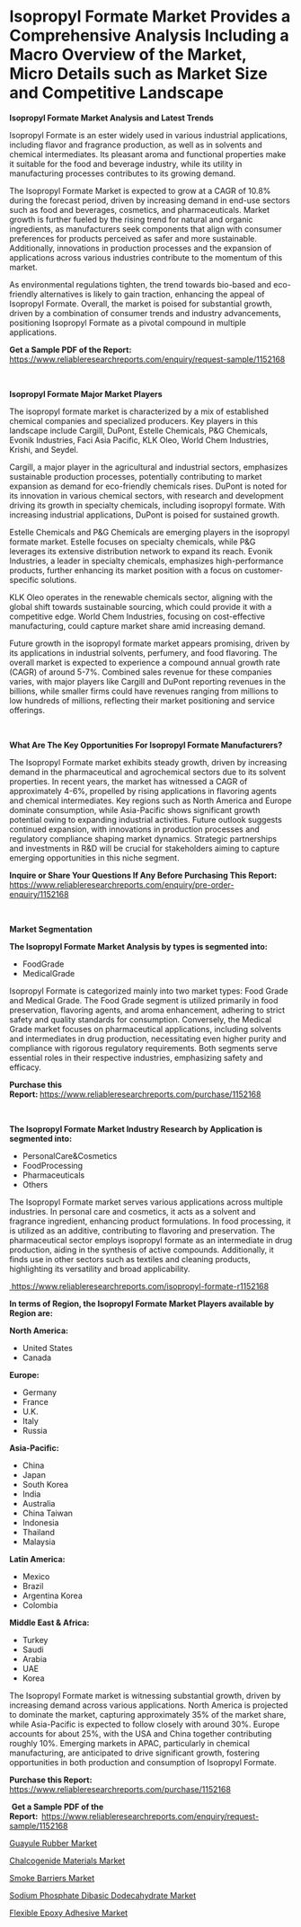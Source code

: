 <p><h1>Isopropyl Formate Market Provides a Comprehensive Analysis Including a Macro Overview of the Market, Micro Details such as Market Size and Competitive Landscape</h1></p><p><strong>Isopropyl Formate Market Analysis and Latest Trends</strong></p>
<p><p>Isopropyl Formate is an ester widely used in various industrial applications, including flavor and fragrance production, as well as in solvents and chemical intermediates. Its pleasant aroma and functional properties make it suitable for the food and beverage industry, while its utility in manufacturing processes contributes to its growing demand.</p><p>The Isopropyl Formate Market is expected to grow at a CAGR of 10.8% during the forecast period, driven by increasing demand in end-use sectors such as food and beverages, cosmetics, and pharmaceuticals. Market growth is further fueled by the rising trend for natural and organic ingredients, as manufacturers seek components that align with consumer preferences for products perceived as safer and more sustainable. Additionally, innovations in production processes and the expansion of applications across various industries contribute to the momentum of this market.</p><p>As environmental regulations tighten, the trend towards bio-based and eco-friendly alternatives is likely to gain traction, enhancing the appeal of Isopropyl Formate. Overall, the market is poised for substantial growth, driven by a combination of consumer trends and industry advancements, positioning Isopropyl Formate as a pivotal compound in multiple applications.</p></p>
<p><strong>Get a Sample PDF of the Report:&nbsp;</strong> <a href="https://www.reliableresearchreports.com/enquiry/request-sample/1152168?utm_campaign=10&utm_medium=2&utm_source=Github&utm_content=ia&utm_term=31032025&utm_id=isopropyl-formate">https://www.reliableresearchreports.com/enquiry/request-sample/1152168</a></p>
<p>&nbsp;</p>
<p><strong>Isopropyl Formate Major Market Players</strong></p>
<p><p>The isopropyl formate market is characterized by a mix of established chemical companies and specialized producers. Key players in this landscape include Cargill, DuPont, Estelle Chemicals, P&G Chemicals, Evonik Industries, Faci Asia Pacific, KLK Oleo, World Chem Industries, Krishi, and Seydel. </p><p>Cargill, a major player in the agricultural and industrial sectors, emphasizes sustainable production processes, potentially contributing to market expansion as demand for eco-friendly chemicals rises. DuPont is noted for its innovation in various chemical sectors, with research and development driving its growth in specialty chemicals, including isopropyl formate. With increasing industrial applications, DuPont is poised for sustained growth.</p><p>Estelle Chemicals and P&G Chemicals are emerging players in the isopropyl formate market. Estelle focuses on specialty chemicals, while P&G leverages its extensive distribution network to expand its reach. Evonik Industries, a leader in specialty chemicals, emphasizes high-performance products, further enhancing its market position with a focus on customer-specific solutions.</p><p>KLK Oleo operates in the renewable chemicals sector, aligning with the global shift towards sustainable sourcing, which could provide it with a competitive edge. World Chem Industries, focusing on cost-effective manufacturing, could capture market share amid increasing demand.</p><p>Future growth in the isopropyl formate market appears promising, driven by its applications in industrial solvents, perfumery, and food flavoring. The overall market is expected to experience a compound annual growth rate (CAGR) of around 5-7%. Combined sales revenue for these companies varies, with major players like Cargill and DuPont reporting revenues in the billions, while smaller firms could have revenues ranging from millions to low hundreds of millions, reflecting their market positioning and service offerings.</p></p>
<p>&nbsp;</p>
<p><strong>What Are The Key Opportunities For Isopropyl Formate Manufacturers?</strong></p>
<p><p>The Isopropyl Formate market exhibits steady growth, driven by increasing demand in the pharmaceutical and agrochemical sectors due to its solvent properties. In recent years, the market has witnessed a CAGR of approximately 4-6%, propelled by rising applications in flavoring agents and chemical intermediates. Key regions such as North America and Europe dominate consumption, while Asia-Pacific shows significant growth potential owing to expanding industrial activities. Future outlook suggests continued expansion, with innovations in production processes and regulatory compliance shaping market dynamics. Strategic partnerships and investments in R&D will be crucial for stakeholders aiming to capture emerging opportunities in this niche segment.</p></p>
<p><strong>Inquire or Share Your Questions If Any Before Purchasing This Report:</strong> <a href="https://www.reliableresearchreports.com/enquiry/pre-order-enquiry/1152168?utm_campaign=10&utm_medium=2&utm_source=Github&utm_content=ia&utm_term=31032025&utm_id=isopropyl-formate">https://www.reliableresearchreports.com/enquiry/pre-order-enquiry/1152168</a></p>
<p>&nbsp;</p>
<p><strong>Market Segmentation</strong></p>
<p><strong>The Isopropyl Formate Market Analysis by types is segmented into:</strong></p>
<p><ul><li>FoodGrade</li><li>MedicalGrade</li></ul></p>
<p><p>Isopropyl Formate is categorized mainly into two market types: Food Grade and Medical Grade. The Food Grade segment is utilized primarily in food preservation, flavoring agents, and aroma enhancement, adhering to strict safety and quality standards for consumption. Conversely, the Medical Grade market focuses on pharmaceutical applications, including solvents and intermediates in drug production, necessitating even higher purity and compliance with rigorous regulatory requirements. Both segments serve essential roles in their respective industries, emphasizing safety and efficacy.</p></p>
<p><strong>Purchase this Report:&nbsp;</strong><a href="https://www.reliableresearchreports.com/purchase/1152168?utm_campaign=10&utm_medium=2&utm_source=Github&utm_content=ia&utm_term=31032025&utm_id=isopropyl-formate">https://www.reliableresearchreports.com/purchase/1152168</a></p>
<p>&nbsp;</p>
<p><strong>The Isopropyl Formate Market Industry Research by Application is segmented into:</strong></p>
<p><ul><li>PersonalCare&Cosmetics</li><li>FoodProcessing</li><li>Pharmaceuticals</li><li>Others</li></ul></p>
<p><p>The Isopropyl Formate market serves various applications across multiple industries. In personal care and cosmetics, it acts as a solvent and fragrance ingredient, enhancing product formulations. In food processing, it is utilized as an additive, contributing to flavoring and preservation. The pharmaceutical sector employs isopropyl formate as an intermediate in drug production, aiding in the synthesis of active compounds. Additionally, it finds use in other sectors such as textiles and cleaning products, highlighting its versatility and broad applicability.</p></p>
<p><a href="https://www.reliableresearchreports.com/isopropyl-formate-r1152168?utm_campaign=10&utm_medium=2&utm_source=Github&utm_content=ia&utm_term=31032025&utm_id=isopropyl-formate">&nbsp;https://www.reliableresearchreports.com/isopropyl-formate-r1152168</a></p>
<p><strong>In terms of Region, the Isopropyl Formate Market Players available by Region are:</strong></p>
<p>
    <p> <strong> North America: </strong>
        <ul>
            <li>United States</li>
            <li>Canada</li>
        </ul>
        </p> 
    <p> <strong> Europe: </strong>
        <ul>
            <li>Germany</li>
            <li>France</li>
            <li>U.K.</li>
            <li>Italy</li>
            <li>Russia</li>
        </ul>
        </p> 
    <p> <strong> Asia-Pacific: </strong>
        <ul>
            <li>China</li>
            <li>Japan</li>
            <li>South Korea</li>
            <li>India</li>
            <li>Australia</li>
            <li>China Taiwan</li>
            <li>Indonesia</li>
            <li>Thailand</li>
            <li>Malaysia</li>
        </ul>
        </p> 
    <p> <strong> Latin America: </strong>
        <ul>
            <li>Mexico</li>
            <li>Brazil</li>
            <li>Argentina Korea</li>
            <li>Colombia</li>
        </ul>
        </p> 
    <p> <strong> Middle East & Africa: </strong>
        <ul>
            <li>Turkey</li>
            <li>Saudi</li>
            <li>Arabia</li>
            <li>UAE</li>
            <li>Korea</li>
        </ul>
    </p>
    </p>
<p><p>The Isopropyl Formate market is witnessing substantial growth, driven by increasing demand across various applications. North America is projected to dominate the market, capturing approximately 35% of the market share, while Asia-Pacific is expected to follow closely with around 30%. Europe accounts for about 25%, with the USA and China together contributing roughly 10%. Emerging markets in APAC, particularly in chemical manufacturing, are anticipated to drive significant growth, fostering opportunities in both production and consumption of Isopropyl Formate.</p></p>
<p><strong>Purchase this Report: </strong><a href="https://www.reliableresearchreports.com/purchase/1152168?utm_campaign=10&utm_medium=2&utm_source=Github&utm_content=ia&utm_term=31032025&utm_id=isopropyl-formate">https://www.reliableresearchreports.com/purchase/1152168</a></p>
<p>&nbsp;<strong>Get a Sample PDF of the Report:&nbsp;&nbsp;</strong><a href="https://www.reliableresearchreports.com/enquiry/request-sample/1152168?utm_campaign=10&utm_medium=2&utm_source=Github&utm_content=ia&utm_term=31032025&utm_id=isopropyl-formate">https://www.reliableresearchreports.com/enquiry/request-sample/1152168</a></p>
<p><strong></strong></p>
<p><p><a href="https://github.com/debowflaggqw/Market-Research-Report-List-1/blob/main/guayule-rubber-market.md?utm_campaign=10&utm_medium=2&utm_source=Github&utm_content=ia&utm_term=31032025&utm_id=isopropyl-formate">Guayule Rubber Market</a></p><p><a href="https://github.com/nagateyisu29/Market-Research-Report-List-1/blob/main/chalcogenide-materials-market.md?utm_campaign=10&utm_medium=2&utm_source=Github&utm_content=ia&utm_term=31032025&utm_id=isopropyl-formate">Chalcogenide Materials Market</a></p><p><a href="https://github.com/weisonmanych/Market-Research-Report-List-1/blob/main/smoke-barriers-market.md?utm_campaign=10&utm_medium=2&utm_source=Github&utm_content=ia&utm_term=31032025&utm_id=isopropyl-formate">Smoke Barriers Market</a></p><p><a href="https://github.com/eymermanda0p/Market-Research-Report-List-1/blob/main/sodium-phosphate-dibasic-dodecahydrate-market.md?utm_campaign=10&utm_medium=2&utm_source=Github&utm_content=ia&utm_term=31032025&utm_id=isopropyl-formate">Sodium Phosphate Dibasic Dodecahydrate Market</a></p><p><a href="https://github.com/guzasbahsas/Market-Research-Report-List-1/blob/main/flexible-epoxy-adhesive-market.md?utm_campaign=10&utm_medium=2&utm_source=Github&utm_content=ia&utm_term=31032025&utm_id=isopropyl-formate">Flexible Epoxy Adhesive Market</a></p></p>